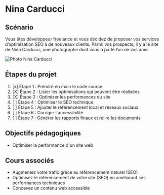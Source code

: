 
# Nina Carducci


## Scénario

Vous êtes développeur freelance et vous décidez de proposer vos services d’optimisation SEO à de nouveaux clients. Parmi vos prospects, il y a le site de Nina Carducci, une photographe dont vous a parlé l’un de vos amis.

![Photo Nina Carducci](https://marioncorvez.github.io/nina-carducci/assets/images/nina.png)


## Étapes du projet

1. [x] Étape 1 : Prendre en main le code source
2. [X] Étape 2 : Lister les optimisations qui peuvent être réalisées
3. [X] Étape 3 : Optimiser les performances du site
4. [ ] Étape 4 : Optimiser le SEO technique
5. [ ] Étape 5 : Ajouter le référencement local et réseaux sociaux
6. [ ] Étape 6 : Corriger l'accessibilité
7. [ ] Étape 7 : Générer les rapports finaux et relire les documents


## Objectifs pédagogiques

- Optimiser la performance d'un site web


## Cours associés

- Augmentez votre trafic grâce au référencement naturel (SEO)
- Optimisez le référencement de votre site (SEO) en améliorant ses performances techniques
- Concevez un contenu web accessible